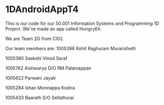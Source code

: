 # 1DAndroidAppT4

This is our code for our 50.001 Information Systems and Programming 1D Project.
We've made an app called HungryEh.

We are Team 2G from CI02.

Our team members are:
1005398	Rohit Raghuram Murarishetti

1005380	Saakshi Vinod Saraf

1005762	Aishwarya D/O RM Palaniappan

1005622	Parwani Jayati

1005284	Ishan Monnappa Kodira

1005433	Baarath S/O Sellathurai
